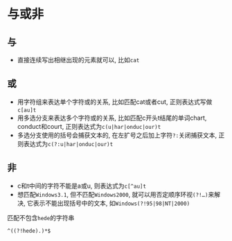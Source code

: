 # 与或非

## 与

- 直接连续写出相继出现的元素就可以, 比如`cat`

## 或

- 用字符组来表达单个字符或的关系, 比如匹配cat或者cut, 正则表达式写做`c[au]t`
- 用多选分支来表达多个字符或的关系, 比如匹配c开头t结尾的单词chart, conduct和court, 正则表达式为`c(u|har|onduc|our)t`
- 多选分支使用的括号会捕获文本的, 在左扩号之后加上字符`?:`关闭捕获文本, 正则表达式为`c(?:u|har|onduc|our)t`

## 非

- c和t中间的字符不能是a或u, 则表达式为`c[^au]t`
- 想匹配`Windows3.1`, 但不匹配`Windows2000`, 就可以用否定顺序环视`(?!…)`来解决, 它表示不能出现括号中的文本, 如`Windows(?!95|98|NT|2000)`

匹配不包含`hede`的字符串
```
^((?!hede).)*$
```
